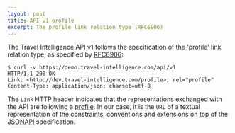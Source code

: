 ```yaml
---
layout: post
title: API v1 profile
excerpt: The profile link relation type (RFC6906)
---
```


The Travel Intelligence API v1 follows the specification of the 'profile'
link relation type, as specified by [RFC6906](http://tools.ietf.org/html/rfc6906):

    $ curl -v https://demo.travel-intelligence.com/api/v1
    HTTP/1.1 200 OK
    Link: <http://dev.travel-intelligence.com/profile>; rel="profile"
    Content-Type: application/json; charset=utf-8

The `Link` HTTP header indicates that the representations exchanged with the API
are following a [profile](http://dev.travel-intelligence.com/profile).
In our case, it is the `URL` of a textual representation of the constraints,
conventions and extensions on top of the [JSONAPI](http://jsonapi.org/)
specification.
